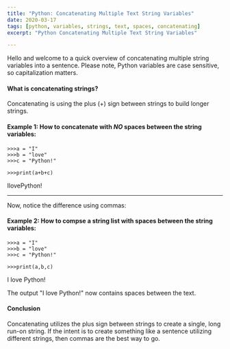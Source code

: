 ```yaml
---
title: "Python: Concatenating Multiple Text String Variables"
date: 2020-03-17
tags: [python, variables, strings, text, spaces, concatenating]
excerpt: "Python Concatenating Multiple Text String Variables"

---
```


Hello and welcome to a quick overview of concatenating multiple string variables into a sentence. Please note, Python variables are case sensitive, so capitalization matters.

#### What is concatenating strings?

Concatenating is using the plus (+) sign between strings to build longer strings.

#### Example 1: How to concatenate with _NO_ spaces between the string variables:
```
>>>a = "I"
>>>b = "love"
>>>c = "Python!"

>>>print(a+b+c)
```
IlovePython!

---

Now, notice the difference using commas:

#### Example 2: How to compse a string list with spaces between the string variables:
```
>>>a = "I"
>>>b = "love"
>>>c = "Python!"

>>>print(a,b,c)
```
I love Python!

The output "I love Python!" now contains spaces between the text.

#### Conclusion
Concatenating utilizes the plus sign between strings to create a single, long run-on string. If the intent is to create something like a sentence utilizing different strings, then commas are the best way to go.

